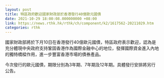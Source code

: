 ```yaml
---
layout: post
title: 特區政府歡迎國家財政部於香港發行40億歐元國債
date: 2021-10-29 18:00:08.000000000 +08:00
link: https://news.rthk.hk/rthk/ch/component/k2/1617562-20211029.htm
categories: rthk
---
```


國家財政部將於下月10日在香港發行40億歐元國債，特區政府表示歡迎，認為是充分體現中央政府支持鞏固香港作為國際金融中心的地位，發揮國際資金進入內地的獨特橋樑作用，進一步豐富香港市場的債券產品。

今次發行的歐元國債，期限分別為3年期、7年期及12年期。具體發行安排將另行公告。
